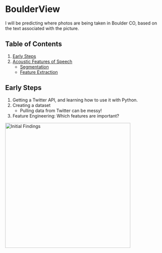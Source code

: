 # BoulderView
I will be predicting where photos are being taken in Boulder CO, based on the text associated with the picture.

## Table of Contents
1. [Early Steps](#Early-Steps)
2. [Acoustic Features of Speech](#acoustic-features-of-speech)
    * [Segmentation](#segmentation-code)
    * [Feature Extraction](#feature-extraction-code)

## Early Steps
1) Getting a Twitter API, and learning how to use it with Python.
2) Creating a dataset
    * Pulling data from Twitter can be messy!
3) Feature Engineering: Which features are important?


<img alt="Initial Findings" src="images/interview_with_ellie.png" width='400'>
